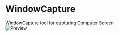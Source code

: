 # WindowCapture
WindowCapture tool for capturing Computer Screen
<br><img src="https://a.fsdn.com/con/app/proj/windowcapture/screenshots/Capture.PNG/max/max/1" alt="Preview" />
